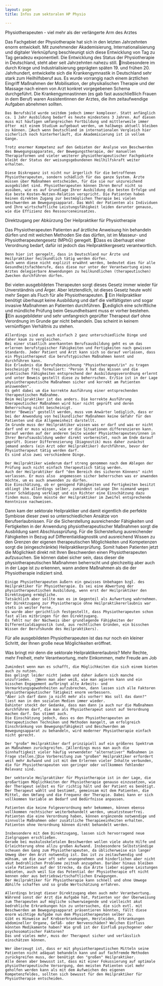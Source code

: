 ```yaml
---
layout: page
title: Infos zum sektoralen HP Physio

---
```


Physiotherapeuten - viel mehr als der verlängerte Arm des Arztes

Das Fachgebiet der Physiotherapie hat sich in den letzten Jahrzehnten enorm entwickelt. 
Mit zunehmender Akademisierung, Internationalisierung und digitaler Verknüpfung beschleunigt sich diese Entwicklung von Tag zu Tag geradezu exponentiell.
Die Entwicklung des Status der Physiotherapie in Deutschland,  steht aber seit Jahrzehnten nahezu still.
	 Insbesondere im durch Kriege und Industrialisierung geprägten späten 19. und frühen 20. Jahrhundert, entwickelte sich die Krankengymnastik in Deutschland sehr stark zum Heilhilfsberuf aus. Es wurde vorrangig nach einem ärztlichen Eingriff Maßnahmen der Mobilisation, der physikalischen Therapie und der Massage nach einem von Arzt konkret vorgegebenen Schema durchgeführt.
	Die Krankengymnastinnen (es gab fast ausschließlich Frauen in dem Beruf) waren Assistentinnen der Arztes, die ihm zeitaufwendige Aufgaben abnehmen sollten.
	
	Das Berufsbild wurde seitdem jedoch immer komplexer. Statt anfänglich ca. 1 Jahr Ausbildung bedarf es heute mindestens 3 Jahren. Auf diesen muss mit häufigen umfangreichen Fortbildung und mittlerweile immer öfter  mit einem Studium aufgebaut werden, um halbwegs aktuell bleiben zu können. Auch wenn Deutschland im internationalen Vergleich hier sicherlich noch hinterherläuft, die Akademisierung ist in vollem Gange.
	
	Trotz enormer Kompetenz auf den Gebieten der Analyse von Beschwerden des Bewegungsapparates, der Bewegungstherapie, der manuellen Therapieformen und vieler weiterer physiotherapeutischer Fachgebiete bleibt der Status der weisungsgebundenen Heilhilfskraft weiter erhalten.
	
	Diese Diskrepanz ist nicht nur ärgerlich für die betroffenen Physiotherapeuten, sondern schädlich für das ganze System. Ärzte müssen über Maßnahmen entscheiden, für die sie nur unzureichend ausgebildet sind. Physiotherapeuten können Ihren Beruf nicht so ausüben, wie es auf Grundlage Ihrer Ausbildung die besten Erfolge und die beste Kosten-Nutzen-Relation verspricht. Die Patienten haben keinen direkten Zugang zur bestmöglichen Therapie bei vielen Beschwerden am Bewegungsapparat. Das Wohl der Patienten als Individuen und Ihre wirtschaftliche Leistungsfähigkeit leiden darunter genauso, wie die Effizienz des Ressourceneinsatzes. 


Direktzugang per Abkürzung
Der Heilpraktiker für Physiotherapie

Das Physiotherapeuten Patienten auf ärztliche Anweisung hin behandeln dürfen und mit welchen Methoden Sie das dürfen, ist im Masseur- und Physiotherapeutengesetz (MPhG) geregelt. Dass es überhaupt einer Verordnung bedarf, dafür ist jedoch das Heilpraktikergesetz verantwortlich. 

	Denn hier ist geregelt, dass in Deutschland nur Ärzte und Heilpraktiker heilkundlich tätig werden dürfen. 
	Auch wenn diese nicht explizit erwähnt werden, bedeutet dies für alle Gesundheitsfachberufe, dass diese nur unter der Verantwortung eines Arztes delegierbare Anwendungen zu heilkundlichen (therapeutischen) Zwecken durchführen dürfen.

Bei vielen ausgebildeten Therapeuten sorgt dieses Gesetz immer wieder für Unverständnis und Ärger. Aber letztendlich, ist dieses Gesetz heute wohl mehr Segen als Fluch für alle Physiotherapeuten. 
	Ein Heilpraktiker benötigt überhaupt keine Ausbildung und darf die vielfältigsten und sogar invasive Maßnahmen an Patienten durchführen. Lediglich eine schriftliche und mündliche Prüfung beim Gesundheitsamt muss er vorher bestehen. Ein ausgebildeter und sehr umfangreich geprüfter Therapeut darf ohne Verordnung im Grunde gar nicht behandeln. Das scheint in keinem vernünftigen Verhältnis zu stehen.
	
	Allerdings sind es auch einfach 2 ganz unterschiedliche Dinge und daher kaum zu vergleichen.
	Bei einer staatlich anerkannten Berufsausbildung geht es um das erlernen berufstypischer Fähigkeiten und Fertigkeiten nach gewissen Standards. Jeder Patient und Arzt kann sich so darauf verlassen, dass ein Physiotherapeut die berufstypischen Maßnahmen kennt und durchführen kann.
	Die Erlaubnis die Berufsbezeichnung "Physiotherapeut/in" zu tragen bescheinigt frei formuliert: "Person X hat das Wissen und die praktischen Fähigkeiten entsprechend der Ausbildungsverordnung erlernt und unter Beweis gestellt diese zu beherrschen. Er/Sie ist in der Lage physiotherapeutische Maßnahmen sicher und korrekt am Patienten anzuwenden".
	Es geht dabei um die korrekte Ausführung einer entsprechenden therapeutischen Maßnahme.
	Beim Heilpraktiker ist das anders. Die korrekte Ausführung therapeutischer Maßnahmen wird hier nicht geprüft und deren Beherrschung nicht bescheinigt. 
	Unter "Beweis" gestellt werden, muss vom Anwärter lediglich, dass er bei der Anwendung von heilkundlicher Maßnahmen keine Gefahr für den Patienten und die Allgemeinheit darstellt. 
	Im Grunde muss der Heilpraktiker wissen was er darf und was er nicht darf und er muss wissen, wie er die Situationen differenzieren kann. 
	Darauf werden auf der anderen Seite wieder Physiotherapeuten/innen in Ihrer Berufsausbildung weder direkt vorbereitet, noch am Ende darauf geprüft. Dieser Differenzierung (Diagnostik) muss daher zunächst jemand anders (ein Arzt oder Heilpraktiker) durchführen, bevor der Physiotherapeut tätig werden darf.
	Es sind also zwei verschiedene Dinge.
	
	Der Heilpraktiker wiederum darf streng genommen nach dem Ablegen der Prüfung auch nicht einfach therapeutisch tätig werden. 
	Auch der Heilpraktiker darf "den Bereich des sicheren Könnens" nicht verlassen. Er muss also  angemessen sicher beherrschen was er anwenden möchte, um es auch anwenden zu dürfen. 
	Die Einschätzung, ob er genügend Fähigkeiten und Fertigkeiten besitzt obliegt ihm allerdings selber, zumindest solange Ihn niemand wegen einer Schädigung verklagt und ein Richter eine Einschätzung dazu finden muss. Dann müsste der Heilpraktiker im Zweifel entsprechende Kenntnisse nachweisen.
	
Dann kam der sektorale Heilpraktiker und damit eigentlich die perfekte Symbiose dieser zwei so unterschiedlichen Ansätze von Berufserlaubnissen.
Für die Sicherstellung ausreichender Fähigkeiten und Fertigkeiten in der Anwendung physiotherapeutischer Maßnahmen sorgt die Ausbildung samt Abschlussprüfung. 
Für die Sicherstellung ausreichender Fähigkeiten in Bezug auf Differentialdiagnostik und ausreichend Wissen zu den Grenzen der eigenen therapeutischen Möglichkeiten und Kompetenzen sorgt die (eingeschränkte) Heilpraktikerprüfung.
	Somit haben Patienten jetzt die Möglichkeit direkt mit Ihren Beschwerden einen Physiotherapeuten aufzusuchen. 
	Sie können dabei sicher sein, dass dieser die physiotherapeutischen Maßnahmen beherrscht und gleichzeitig aber auch in der Lage ist zu erkennen, wann andere Maßnahmen als die der Physiotherapie indiziert sind.
	
	Einige Physiotherapeuten äußern ein gewisses Unbehagen bzgl. des Heilpraktiker für Physiotherapie. Es sei eine Abwertung der physiotherapeutischen Ausbildung, wenn erst der Heilpraktiker den Direktzugang ermögliche.
	Tatsächlich aber sollte man es im Gegenteil als Aufwertung wahrnehmen. 
	Der Direktzugang zur Physiotherapie ohne Heilpraktikererlaubnis war stets in weiter Ferne.
	Es wurde aber gerichtlich festgestellt, dass Physiotherapeuten schon fast alles mitbringen für den Direktzugang. 
	Es fehlt nur der Nachweis über grundlegende Fähigkeiten der Differentialdiagnostik (und, aus rechtlichen Gründen, ein bisschen Wissen der Berufskunde des Heilpraktikers). 
Für alle ausgebildeten Physiotherapeuten ist das nur noch ein kleiner Schritt, der Ihnen große neue Möglichkeiten eröffnet.

Was bringt mir denn die sektorale Heilpraktikererlaubnis?
Mehr Rechte, mehr Freiheit, mehr Verantwortung, mehr Einkommen, mehr Freude am Job

	Zumindest wenn man es schafft, die Möglichkeiten die sich einem bieten auch zu nutzen.
	Das gelingt leider nicht jedem und daher äußern sich manche unzufrieden.  Wenn man aber weiß, wie man agieren kann und ein bisschen Engagement aufbringt alte Arbeits- und Vermarktungsgewohnheiten aufzubrechen, dann lassen sich alle Faktoren physiotherapeutischer Tätigkeit enorm verbessern.
	"Aber ich darf dann ja nicht mehr als vorher! Was soll das dann?" liest man in den sozialen Medien immer wieder.
	Dahinter steckt der Gedanke, dass man dann ja auch nur die Maßnahmen durchführen darf, die man als Physiotherapeut sonst auf Verordnung machen darf. Das stimmt auch. 
	Die Einschätzung jedoch, dass es den Physiotherapeuten an therapeutischen Techniken und Methoden mangelt, um erfolgreich Einschränkung von Bewegungsfähigkeit und Beschwerden am Bewegungsapparat zu behandeln, wird moderner Physiotherapie einfach nicht gerecht. 
	
	Der "große" Heilpraktiker darf prinzipiell auf ein größeres Spektrum an Maßnahmen zurückgreifen. Allerdings muss man auch die Sinnhaftigkeit vieler häufig verwendeter "alternativer" Maßnahmen in Frage stellen.Die Vorbereitung zum "großen" Heilpraktiker erfordert weit mehr Aufwand und ist mit dem Erlernen vieler Inhalte verbunden, die für Physiotherapeuten von geringer oder vollkommen fehlender Relevanz sind.
	
	Der sektorale Heilpraktiker für Physiotherapie ist in der Lage, die großartigen Möglichkeiten der Physiotherapie genauso einzusetzen, wie der Therapeut selbst es für richtig hält und der Patient es benötigt.
	Der Therapeut wählt und bestimmt, gemeinsam mit dem Patienten, die Mittel, den Umfang und die Frequenz der Therapie. Dabei kann er sich vollkommen Variable an Bedarf und Bedürfnisse anpassen.
	
	Patienten die keine Folgeverordnung mehr bekommen, können ebenso vollkommen rechtsicher weiterbehandelt werden, umsatzsteuerfrei.
	Patienten die eine Verordnung haben, können ergänzende notwendige und sinnvolle Maßnahmen oder zusätzliche Therapieeinheiten erhalten. 
	Patienten ohne Verordnung können direkt behandelt werden.
	
	Insbesondere mit dem Direktzugang, lassen sich hervorragend neue Zielgruppen erschließen. 
	Gerade bei muskuloskeletalen Beschwerden wollen viele akute Hilfe und Erleichterung ohne allzu großen Aufwand. Insbesondere Selbstständige scheuen den Gang zum Physiotherapeuten, da üblicherweise ein langer Umweg über den Arzt notwendig ist. Das ist zu zeitaufwendig und mühsam, um die zwar oft sehr unangenehmen und hinderlichen aber nicht akut bedrohlichen Probleme zeitnah anzugehen. Darüber hinaus bleiben viele Patienten auf der Strecke, da die Ärzte lieber eigene Leistungen anbieten, auch weil Sie das Potential der Physiotherapie oft nicht kennen oder aus betriebswirtschaftlichen Erwägungen.
	Der Heilpraktiker für Physiotherapie kann schnell und ohne Umwege Abhilfe schaffen und so große Wertschätzung erfahren.
	
	Allerdings bringt dieser Direktzugang eben auch mehr Verantwortung. 
	Während sonst der Arzt die Aufgabe hat, Patienten vor der Überweisung zum Therapeuten auf mögliche schwerwiegende und vielleicht akut bedrohliche Erkrankungen hin zu untersuchen, die sich evtl. mit Beschwerden am Bewegungsapparat präsentieren könnten, fällt diese enorm wichtige Aufgabe nun dem Physiotherapeuten selber zu.
	Gibt es Hinweise auf Krebserkrankungen, Herzleiden, Erkrankungen abdomineller Organe, Gefäß- oder Nervenschäden? Welchen Einfluss könnten Medikamente haben? Wie groß ist der Einfluß psychogener oder psychosomatischer Faktoren?
	Das und vieles mehr, muss der Therapeut sicher und verlässlich einschätzen können.
	
	Wer überzeugt ist, dass er mit physiotherapeutischen Mitteln seine Patienten nicht adäquat behandeln kann und auf fachfremde Methoden zurückgreifen muss, der benötigt den "großen" Heilpraktiker.
	Alle denen aber bewusst ist, dass mit einer Fokussierung auf optimale physiotherapeutische Versorgung, den meisten Patienten viel mehr geholfen werden kann als mit dem Aufweichen des eigenen Kompetenzfeldes, sollten sich bewusst für den Heilpraktiker für Physiotherapie entscheiden.  